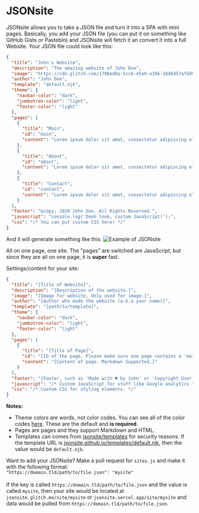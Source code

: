 # JSONsite

JSONsite allows you to take a JSON file and turn it into a SPA with mini pages.
Basically, you add your JSON file (you can put it on something like GitHub Gists or Pastebin)
and JSONsite will fetch it an convert it into a full Website. Your JSON file could look like this:

```json
{
  "title": "John's Website",
  "description": "The amazing website of John Doe",
  "image": "https://cdn.glitch.com/1788ed8a-5cc6-45e9-a3b6-18d6457af699%2Fundraw_profile_pic_ic5t.png?v=1606325421049",
  "author": "John Doe",
  "template": "default.njk",
  "theme": {
    "navbar-color": "dark",
    "jumbotron-color": "light",
    "footer-color": "light"
  },
  "pages": [
    {
      "title": "Main",
      "id": "main",
      "content": "Lorem ipsum dolor sit amet, consectetur adipiscing elit, sed do eiusmod tempor incididunt ut labore et dolore magna aliqua. Auctor urna nunc id cursus. Maecenas ultricies mi eget mauris pharetra et ultrices. Nunc consequat interdum varius sit. Suspendisse sed nisi lacus sed. Tempor id eu nisl nunc mi ipsum faucibus vitae. Urna nec tincidunt praesent semper feugiat nibh sed pulvinar. Euismod quis viverra nibh cras pulvinar mattis nunc sed blandit. Sit amet consectetur adipiscing elit ut aliquam purus sit amet. Platea dictumst quisque sagittis purus sit amet volutpat consequat. Interdum velit laoreet id donec ultrices tincidunt arcu non. Et netus et malesuada fames. Ipsum faucibus vitae aliquet nec ullamcorper sit. Ultricies mi eget mauris pharetra et. Etiam tempor orci eu lobortis elementum nibh tellus molestie. Dolor sit amet consectetur adipiscing. Sed tempus urna et pharetra pharetra massa massa ultricies mi. Ac tincidunt vitae semper quis lectus nulla at. Odio ut sem nulla pharetra diam sit amet. Viverra adipiscing at in tellus."
    },
    {
      "title": "About",
      "id": "about",
      "content": "Lorem ipsum dolor sit amet, consectetur adipiscing elit, sed do eiusmod tempor incididunt ut labore et dolore magna aliqua. Luctus accumsan tortor posuere ac ut consequat semper viverra. Pharetra magna ac placerat vestibulum lectus mauris. Scelerisque in dictum non consectetur a erat nam at lectus. Vel pharetra vel turpis nunc eget lorem dolor sed viverra. Duis ultricies lacus sed turpis tincidunt id aliquet risus feugiat. Gravida in fermentum et sollicitudin. Quam vulputate dignissim suspendisse in est ante in nibh mauris. Sit amet mauris commodo quis. Bibendum enim facilisis gravida neque convallis a. Quis imperdiet massa tincidunt nunc pulvinar. Leo a diam sollicitudin tempor id. Sit amet facilisis magna etiam. Pharetra sit amet aliquam id diam maecenas ultricies. Nulla at volutpat diam ut venenatis tellus. Eget lorem dolor sed viverra ipsum nunc. Lobortis scelerisque fermentum dui faucibus in. Amet cursus sit amet dictum sit amet justo donec enim. Posuere urna nec tincidunt praesent semper feugiat."
    },
    {
      "title": "Contact",
      "id": "contact",
      "content": "Lorem ipsum dolor sit amet, consectetur adipiscing elit, sed do eiusmod tempor incididunt ut labore et dolore magna aliqua. Augue ut lectus arcu bibendum at varius. Hac habitasse platea dictumst vestibulum rhoncus est. Tincidunt vitae semper quis lectus nulla at volutpat diam. Eu non diam phasellus vestibulum lorem sed risus ultricies. Posuere lorem ipsum dolor sit amet consectetur. Mauris sit amet massa vitae tortor. Malesuada fames ac turpis egestas maecenas pharetra convallis posuere. Diam volutpat commodo sed egestas egestas. Orci sagittis eu volutpat odio facilisis. Dui ut ornare lectus sit amet. Nisl vel pretium lectus quam id leo in vitae turpis. Pharetra et ultrices neque ornare aenean euismod elementum nisi quis. Arcu non sodales neque sodales ut etiam sit amet. Scelerisque purus semper eget duis at. Ac turpis egestas sed tempus urna et pharetra. Platea dictumst quisque sagittis purus."
    }
  ],
  "footer": "&copy; 2020 John Doe. All Rights Reserved.",
  "javascript": "console.log('Oooh look, custom JavaScript!');",
  "css": "/* You can put custom CSS here! */"
}
```

And it will generate something like this:
![Example of JSONsite](https://file.coffee/u/tpIhNT-8lG.png)

All on one page, one site. The "pages" are switched are JavaScript, but since they are all on one page, it is **super** fast.

Settings/content for your site:

```json
{
  "title": "[Title of Website]",
  "description": "[Description of the website.]",
  "image": "[Image for website, Only used for image.]",
  "author": "[Author who made the website (a.k.a your name)]",
  "template": "[path/to/template]",
  "theme": {
    "navbar-color": "dark",
    "jumbotron-color": "light",
    "footer-color": "light"
  },
  "pages": [
    {
      "title": "[Title of Page]",
      "id": "[ID of the page. Please make sure one page contains a 'main' id.]",
      "content": "[Content of page. Markdown Supported.]"
    }
  ],
  "footer": "[Footer, such as 'Made with ♥ by John' or 'Copyright User 2020.']",
  "javascript": "/* Custom JavaScript for stuff like Google analytics */",
  "css": "/* Custom CSS for styling elements. */"
}
```

**Notes:**

- Theme colors are words, not color codes. You can see all of the color codes [here](https://docs.siimple.xyz/getting-started/theming.html). These are the default and **is required**.
- Pages are pages and they support Markdown and HTML.
- Templates can comes from [jsonsite/templates](https://github.com/jsonsite/templates) for security reasons. If the template URL is [jsonsite.github.io/templates/default.njk](https://jsonsite.github.io/templates/default.njk), then the value would be `default.njk`.

Want to add your JSONsite? Make a pull request for `sites.js` and make it with the following format:<br>
`"https://domain.tld/path/to/file.json": "mysite"`<br><br>
If the key is called `https://domain.tld/path/to/file.json` and the value is called `mysite`, then your site would be located at `jsonsite.glitch.me/site/mysite` or `jsonsite.vercel.app/site/mysite` and data would be pulled from `https://domain.tld/path/to/file.json`.
